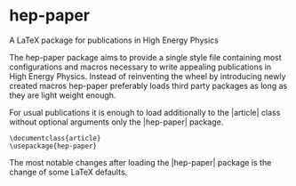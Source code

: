 # hep-paper

A LaTeX package for publications in High Energy Physics

The hep-paper package aims to provide a single style file containing most configurations and macros necessary to write appealing publications in High Energy Physics.
Instead of reinventing the wheel by introducing newly created macros hep-paper preferably loads third party packages as long as they are light weight enough.

For usual publications it is enough to load additionally to the |article| class without optional arguments only the |hep-paper| package.

    \documentclass{article}
    \usepackage{hep-paper}

The most notable changes after loading the |hep-paper| package is the change of some LaTeX defaults.